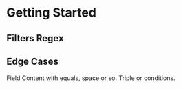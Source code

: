 # Getting Started

## Filters Regex

## Edge Cases

Field Content with equals, space or so.
Triple or conditions.